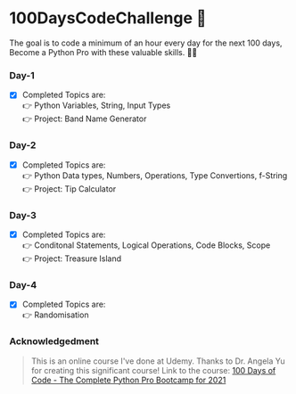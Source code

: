 # 100DaysCodeChallenge 🐍
The goal is to code a minimum of an hour every day for the next 100 days, Become a Python Pro with these valuable skills. 🗽🚀

### Day-1
- [x] Completed Topics are: <br>
👉 Python Variables, String, Input Types <br>
👉 Project: Band Name Generator 

### Day-2
- [x] Completed Topics are: <br>
👉 Python Data types, Numbers, Operations, Type Convertions, f-String <br>
👉 Project: Tip Calculator

### Day-3
- [x] Completed Topics are: <br>
👉 Conditonal Statements, Logical Operations, Code Blocks, Scope <br>
👉 Project: Treasure Island 

### Day-4
- [x] Completed Topics are: <br>
👉 Randomisation


### Acknowledgedment
> This is an online course I've done at Udemy. Thanks to Dr. Angela Yu for creating this significant course! Link to the course:  [100 Days of Code - The Complete Python Pro Bootcamp for 2021](https://www.udemy.com/course/100-days-of-code/)

